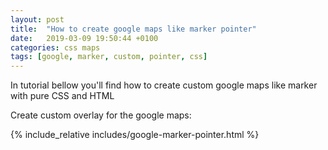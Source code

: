 ```yaml
---
layout: post
title:  "How to create google maps like marker pointer"
date:   2019-03-09 19:50:44 +0100
categories: css maps
tags: [google, marker, custom, pointer, css]
---
```

In tutorial bellow you'll find how to create custom google maps like marker with pure CSS and HTML

<div id="csstutor" data-height="470" data-href="5c8a43e6a7c1e07300012265"></div>
<script src="https://frontendundefined.com/learn/eb.js"></script>

Create custom overlay for the google maps:

{% include_relative includes/google-marker-pointer.html %}
